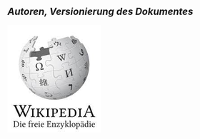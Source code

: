 *Autoren, Versionierung des Dokumentes*
------------------------------------------------



<img src="M306.jpg"> 
